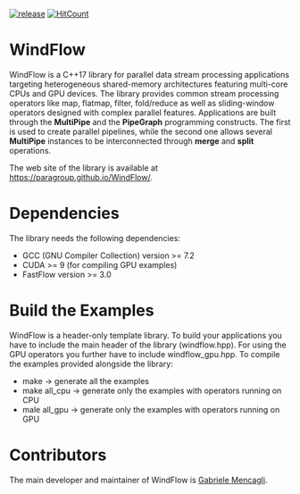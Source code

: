 [![release](https://img.shields.io/github/release/paragroup/windflow.svg)](https://github.com/paragroup/windflow/releases/latest)
[![HitCount](http://hits.dwyl.io/paragroup/windflow.svg)](http://hits.dwyl.io/paragroup/windflow)

# WindFlow

WindFlow is a C++17 library for parallel data stream processing
applications targeting heterogeneous shared-memory architectures
featuring multi-core CPUs and GPU devices. The library provides
common stream processing operators like map, flatmap, filter,
fold/reduce as well as sliding-window operators designed with
complex parallel features. Applications are built through the
<b>MultiPipe</b> and the <b>PipeGraph</b> programming
constructs. The first is used to create parallel pipelines, while
the second one allows several <b>MultiPipe</b> instances to be
interconnected through <b>merge</b> and <b>split</b> operations.

The web site of the library is available at
https://paragroup.github.io/WindFlow/.

# Dependencies
The library needs the following dependencies:
* GCC (GNU Compiler Collection) version >= 7.2
* CUDA >= 9 (for compiling GPU examples)
* FastFlow version >= 3.0

# Build the Examples
WindFlow is a header-only template library. To build your
applications you have to include the main header of the library
(windflow.hpp). For using the GPU operators you further have to
include windflow_gpu.hpp. To compile the examples provided
alongside the library:
* make -> generate all the examples
* make all_cpu -> generate only the examples with operators running on CPU
* male all_gpu -> generate only the examples with operators running on GPU

# Contributors
The main developer and maintainer of WindFlow is [Gabriele
Mencagli](mailto:mencagli@di.unipi.it).
